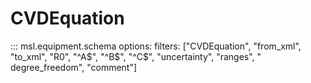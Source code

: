 # CVDEquation

::: msl.equipment.schema
    options:
        filters: ["CVDEquation", "from_xml", "to_xml", "R0", "^A$", "^B$", "^C$", "uncertainty", "ranges", " degree_freedom", "comment"]
